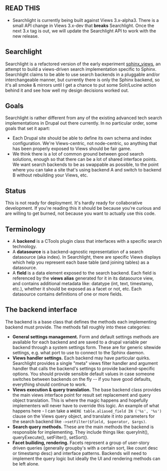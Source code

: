 READ THIS
---------
- Searchlight is currently being built against Views 3.x-alpha3. There is a
  small API change in Views 3.x-dev that **breaks** Searchlight. Once the next
  3.x tag is out, we will update the Searchlight API to work with the new
  release.


Searchlight
-----------
Searchlight is a refactored version of the early experiment [sphinx_views][1],
an attempt to build a views-driven search implementation specific to Sphinx.
Searchlight claims to be able to use search backends in a pluggable and/or
interchangeable manner, but currently there is only the Sphinx backend, so it's
all smoke & mirrors until I get a chance to put some Solr/Lucine action behind
it and see how well my design decisions worked out.


Goals
-----
Searchlight is rather different from any of the existing advanced tech search
implementations in Drupal out there currently. In no particular order, some
goals that set it apart:

- Each Drupal site should be able to define its own schema and index
  configuration. We're Views-centric, not node-centric, so anything that has
  been properly exposed to Views should be fair game.
- We think there is a lot of common ground between good search solutions, enough
  so that there can be a lot of shared interface points. We want search backends
  to be as swappable as possible, to the point where you can take a site that's
  using backend A and switch to backend B without rebuilding your Views, etc.


Status
------
This is not ready for deployment. It's hardly ready for collaborative
development. If you're reading this it should be because you're curious and are
willing to get burned, not because you want to actually use this code.


Terminology
-----------
- A **backend** is a CTools plugin class that interfaces with a specific search
  technology.
- A **datasource** is a backend-agnostic representation of a search datasource
  (aka index). In Searchlight, there are specific Views displays which help you
  represent each base table (and joining tables) as a datasource.
- A **field** is a data element exposed to the search backend. Each field is
  referenced by the **views alias** generated for it in its datasource view, and
  contains additional metadata like: datatype (int, text, timestamp, etc.),
  whether it should be exposed as a facet or not, etc. Each datasource contains
  definitions of one or more fields.


The backend interface
---------------------
The backend is a base class that defines the methods each implementing backend
must provide. The methods fall roughly into these categories:

- **General settings management.** Form and default settings methods are
  available for each backend and are saved to a drupal variable per backend
  through a system settings form. These are for generic sitewide settings, e.g.
  what port to use to connect to the Sphinx daemon.
- **Views handler settings.** Each backend may have particular quirks.
  Searchlight provides a single "meta" views filter handler and argument handler
  that calls the backend's settings to provide backend-specific options. You
  should provide sensible default values in case someone switches between
  backends on the fly -- if you have good defaults, everything should continue
  to work.
- **Views execution & query translation.** The base backend class provides the
  main views interface point for result set replacement and query object
  translation. This is where the magic happens and hopefully implementers will
  never have to override this logic. An example of what happens here - I can
  take a `WHERE table.aliased_field IN ('%s', '%s')` clause on the Views query
  object, and translate it into parameters for the search backend like
  `->setFilter($field, $operator, $args)`.
- **Search query methods.** These are the main methods the backend is
  responsible for implementing. They include things like: queryInit(),
  queryExecute(), setFilter(), setSort().
- **Facet builiding, rendering.** Facets represent a group of user-story driven
  queries (generally groupby's with a certain sort, like count desc or timestamp
  desc) and interface patterns. Backends will need to implement the query logic
  but ideally the UI and rendering methods can be left alone.


[1]: http://github.com/yhahn/sphinx_views